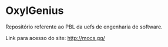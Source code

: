 # OxylGenius

Repositório referente ao PBL da uefs de engenharia de software.

Link para acesso do site: http://mocs.gq/

